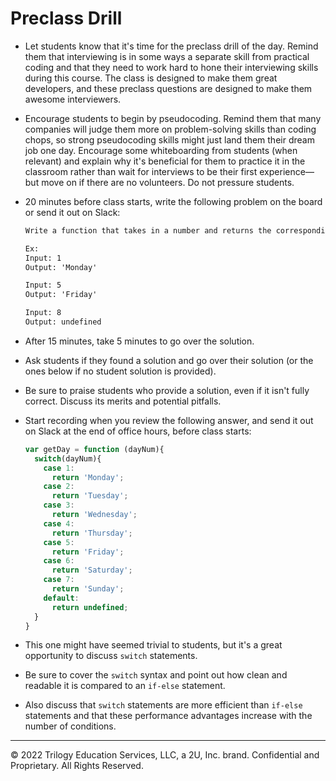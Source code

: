 # Preclass Drill

* Let students know that it's time for the preclass drill of the day. Remind them that interviewing is in some ways a separate skill from practical coding and that they need to work hard to hone their interviewing skills during this course. The class is designed to make them great developers, and these preclass questions are designed to make them awesome interviewers.

* Encourage students to begin by pseudocoding. Remind them that many companies will judge them more on problem-solving skills than coding chops, so strong pseudocoding skills might just land them their dream job one day. Encourage some whiteboarding from students (when relevant) and explain why it's beneficial for them to practice it in the classroom rather than wait for interviews to be their first experience&mdash;but move on if there are no volunteers. Do not pressure students.

* 20 minutes before class starts, write the following problem on the board or send it out on Slack:

  ```md
  Write a function that takes in a number and returns the corresponding day of the week.

  Ex:
  Input: 1
  Output: 'Monday'

  Input: 5
  Output: 'Friday'

  Input: 8
  Output: undefined
  ```

* After 15 minutes, take 5 minutes to go over the solution.

* Ask students if they found a solution and go over their solution (or the ones below if no student solution is provided). 

* Be sure to praise students who provide a solution, even if it isn't fully correct. Discuss its merits and potential pitfalls.

* Start recording when you review the following answer, and send it out on Slack at the end of office hours, before class starts:

  ```js
  var getDay = function (dayNum){
    switch(dayNum){
      case 1:
        return 'Monday';
      case 2:
        return 'Tuesday';
      case 3:
        return 'Wednesday';
      case 4:
        return 'Thursday';
      case 5:
        return 'Friday';
      case 6:
        return 'Saturday';
      case 7:
        return 'Sunday';
      default:
        return undefined;
    }
  }
  ```

* This one might have seemed trivial to students, but it's a great opportunity to discuss `switch` statements.

* Be sure to cover the `switch` syntax and point out how clean and readable it is compared to an `if-else` statement.

* Also discuss that `switch` statements are more efficient than `if-else` statements and that these performance advantages increase with the number of conditions.

---

© 2022 Trilogy Education Services, LLC, a 2U, Inc. brand. Confidential and Proprietary. All Rights Reserved.
